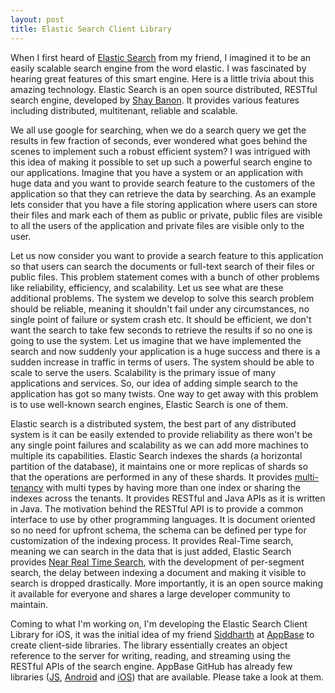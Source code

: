 ```yaml
---
layout: post
title: Elastic Search Client Library
---
```


When I first heard of [Elastic Search](https://elastic.co) from my friend, I imagined it to be an easily scalable search engine from the word elastic. I was fascinated by hearing great features of this smart engine. Here is a little trivia about this amazing technology. Elastic Search is an open source distributed, RESTful search engine, developed by [Shay Banon](http://thedudeabides.com/). It provides various features including distributed, multitenant, reliable and scalable. 

We all use google for searching, when we do a search query we get the results in few fraction of seconds, ever wondered what goes behind the scenes to implement such a robust efficient system? I was intrigued with this idea of making it possible to set up such a powerful search engine to our applications. Imagine that you have a system or an application with huge data and you want to provide search feature to the customers of the application so that they can retrieve the data by searching. As an example lets consider that you have a file storing application where users can store their files and mark each of them as public or private, public files are visible to all the users of the application and private files are visible only to the user.

Let us now consider you want to provide a search feature to this application so that users can search the documents or full-text search of their files or public files. This problem statement comes with a bunch of other problems like reliability, efficiency, and scalability. Let us see what are these additional problems. The system we develop to solve this search problem should be reliable, meaning it shouldn't fail under any circumstances, no single point of failure or system crash etc. It should be efficient, we don't want the search to take few seconds to retrieve the results if so no one is going to use the system. Let us imagine that we have implemented the search and now suddenly your application is a huge success and there is a sudden increase in traffic in terms of users. The system should be able to scale to serve the users. Scalability is the primary issue of many applications and services. So, our idea of adding simple search to the application has got so many twists. One way to get away with this problem is to use well-known search engines, Elastic Search is one of them. 

Elastic search is a distributed system, the best part of any distributed system is it can be easily extended to provide reliability as there won't be any single point failures and scalability as we can add more machines to multiple its capabilities. Elastic Search indexes the shards (a horizontal partition of the database), it maintains one or more replicas of shards so that the operations are performed in any of these shards. It provides [multi-tenancy](https://www.elastic.co/blog/found-multi-tenancy) with multi types by having more than one index or sharing the indexes across the tenants. It provides RESTful and Java APIs as it is written in Java. The motivation behind the RESTful API is to provide a common interface to use by other programming languages. It is document oriented so no need for upfront schema, the schema can be defined per type for customization of the indexing process. It provides Real-Time search, meaning we can search in the data that is just added, Elastic Search provides [Near Real Time Search](https://www.elastic.co/guide/en/elasticsearch/guide/current/near-real-time.html), with the development of per-segment search, the delay between indexing a document and making it visible to search is dropped drastically. More importantly, it is an open source making it available for everyone and shares a large developer community to maintain.   

Coming to what I'm working on, I'm developing the Elastic Search Client Library for iOS, it was the initial idea of my friend [Siddharth](https://github.com/siddharthlatest) at [AppBase](https://appbase.io) to create client-side libraries. The library essentially creates an object reference to the server for writing, reading, and streaming using the RESTful APIs of the search engine. AppBase GitHub has already few libraries ([JS](https://github.com/appbaseio/appbase-js), [Android](https://github.com/appbaseio/appbase-droid) and [iOS](https://github.com/appbaseio-apps/elasticsearch-swift)) that are available. Please take a look at them.   